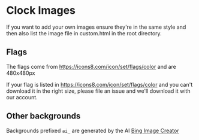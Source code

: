 Clock Images
=============

If you want to add your own images ensure they're in the same style and then also list the image file in custom.html in the root directory.

## Flags

The flags come from https://icons8.com/icon/set/flags/color and are 480x480px

If your flag is listed in https://icons8.com/icon/set/flags/color and you can't download it in the right size, please file an issue and we'll download it with our account.


## Other backgrounds

Backgrounds prefixed `ai_` are generated by the AI [Bing Image Creator](https://www.bing.com/images/create)




